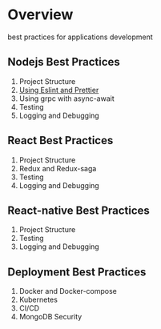 # Overview
best practices for applications development

## Nodejs Best Practices
1. Project Structure
1. [Using Eslint and Prettier](../master/nodejs/Linter.md)
1. Using grpc with async-await
1. Testing
1. Logging and Debugging


## React Best Practices
1. Project Structure
1. Redux and Redux-saga
1. Testing
1. Logging and Debugging

## React-native Best Practices
1. Project Structure
1. Testing
1. Logging and Debugging

## Deployment Best Practices
1. Docker and Docker-compose
1. Kubernetes
1. CI/CD
1. MongoDB Security

